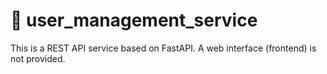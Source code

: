 # 📌 user_management_service

This is a REST API service based on FastAPI. A web interface (frontend) is not provided.
